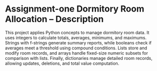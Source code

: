 # Assignment-one Dormitory Room Allocation – Description

This project applies Python concepts to manage dormitory room data. It uses integers to calculate totals, averages, minimums, and maximums. Strings with f-strings generate summary reports, while booleans check if averages meet a threshold using compound conditions. Lists store and modify room records, and arrays handle fixed-size numeric subsets for comparison with lists. Finally, dictionaries manage detailed room records, allowing updates, deletions, and total value computation.
